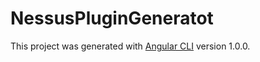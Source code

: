 # NessusPluginGeneratot

This project was generated with [Angular CLI](https://github.com/angular/angular-cli) version 1.0.0.